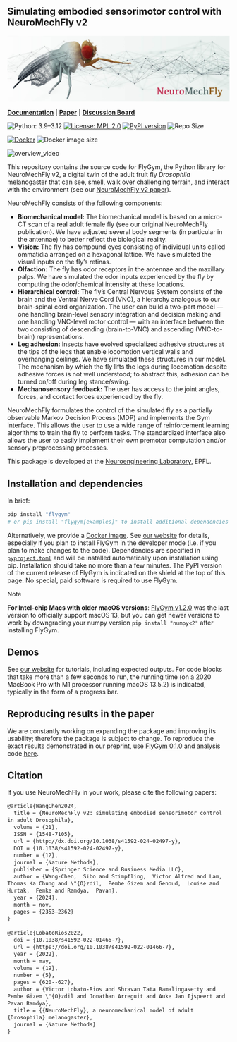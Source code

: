 ## Simulating embodied sensorimotor control with NeuroMechFly v2

![](https://github.com/NeLy-EPFL/_media/blob/main/flygym/banner_large.jpg?raw=true)

[**Documentation**](https://neuromechfly.org/) | [**Paper**](https://www.nature.com/articles/s41592-024-02497-y.epdf?sharing_token=jK2FbKWL99-O28WNqrpXWNRgN0jAjWel9jnR3ZoTv0MjiFZczOI3_5wYVxbEbClrTuJzjKyEfhm2kIwso489-ypEsSqlyasWAEsBCvR9WU5poT-q2bblI6hCc7Zji6wb_jZjfXl7KWLbd2pgZTmWvk_ADQ6RuzlnHwvQyipMJzg%3D) | [**Discussion Board**](https://github.com/NeLy-EPFL/flygym/discussions)

![Python: 3.9–3.12](https://img.shields.io/badge/python-3.9%E2%80%933.12-blue)
[![License: MPL 2.0](https://img.shields.io/badge/License-Apache%202.0-blue.svg)](https://github.com/NeLy-EPFL/flygym/blob/main/LICENSE)
[![PyPI version](https://badge.fury.io/py/flygym.svg)](https://badge.fury.io/py/flygym)
![Repo Size](https://img.shields.io/github/repo-size/NeLy-EPFL/flygym)

[![Docker](https://img.shields.io/badge/docker-%230db7ed.svg?style=for-the-badge&logo=docker&logoColor=white)](https://hub.docker.com/r/nelyepfl/flygym)
![Docker image size](https://img.shields.io/docker/image-size/nelyepfl/flygym/latest)



![overview_video](https://github.com/NeLy-EPFL/_media/blob/main/flygym/overview_video.gif?raw=true)

This repository contains the source code for FlyGym, the Python library for NeuroMechFly v2, a digital twin of the adult fruit fly *Drosophila* melanogaster that can see, smell, walk over challenging terrain, and interact with the environment (see our [NeuroMechFly v2 paper](https://www.nature.com/articles/s41592-024-02497-y.epdf?sharing_token=jK2FbKWL99-O28WNqrpXWNRgN0jAjWel9jnR3ZoTv0MjiFZczOI3_5wYVxbEbClrTuJzjKyEfhm2kIwso489-ypEsSqlyasWAEsBCvR9WU5poT-q2bblI6hCc7Zji6wb_jZjfXl7KWLbd2pgZTmWvk_ADQ6RuzlnHwvQyipMJzg%3D)).

NeuroMechFly consists of the following components:
- **Biomechanical model:** The biomechanical model is based on a micro-CT scan of a real adult female fly (see our original NeuroMechFly publication). We have adjusted several body segments (in particular in the antennae) to better reflect the biological reality.
- **Vision:** The fly has compound eyes consisting of individual units called ommatidia arranged on a hexagonal lattice. We have simulated the visual inputs on the fly’s retinas.
- **Olfaction:** The fly has odor receptors in the antennae and the maxillary palps. We have simulated the odor inputs experienced by the fly by computing the odor/chemical intensity at these locations.
- **Hierarchical control:** The fly’s Central Nervous System consists of the brain and the Ventral Nerve Cord (VNC), a hierarchy analogous to our brain-spinal cord organization. The user can build a two-part model — one handling brain-level sensory integration and decision making and one handling VNC-level motor control — with an interface between the two consisting of descending (brain-to-VNC) and ascending (VNC-to-brain) representations.
- **Leg adhesion:** Insects have evolved specialized adhesive structures at the tips of the legs that enable locomotion vertical walls and overhanging ceilings. We have simulated these structures in our model. The mechanism by which the fly lifts the legs during locomotion despite adhesive forces is not well understood; to abstract this, adhesion can be turned on/off during leg stance/swing.
- **Mechanosensory feedback:** The user has access to the joint angles, forces, and contact forces experienced by the fly.

NeuroMechFly formulates the control of the simulated fly as a partially observable Markov Decision Process (MDP) and implements the Gym interface. This allows the user to use a wide range of reinforcement learning algorithms to train the fly to perform tasks. The standardized interface also allows the user to easily implement their own premotor computation and/or sensory preprocessing processes.

This package is developed at the [Neuroengineering Laboratory](https://www.epfl.ch/labs/ramdya-lab/), EPFL.

## Installation and dependencies
In brief:
```bash
pip install "flygym"
# or pip install "flygym[examples]" to install additional dependencies needed for examples
```

Alternatively, we provide a [Docker image](https://hub.docker.com/r/nelyepfl/flygym). See [our website](https://neuromechfly.org/installation.html) for details, especially if you plan to install FlyGym in the developer mode (i.e. if you plan to make changes to the code). Dependencies are specified in [`pyproject.toml`](https://github.com/NeLy-EPFL/flygym/blob/main/pyproject.toml) and will be installed automatically upon installation using pip. Installation should take no more than a few minutes. The PyPI version of the current release of FlyGym is indicated on the shield at the top of this page. No special, paid software is required to use FlyGym.

> [!NOTE]
> **For Intel-chip Macs with older macOS versions**: [FlyGym v1.2.0](https://github.com/NeLy-EPFL/flygym/releases/tag/v1.2.0) was the last version to officially support macOS 13, but you can get newer versions to work by downgrading your numpy version `pip install "numpy<2"` after installing FlyGym.

## Demos
See [our website](https://neuromechfly.org/tutorials/index.html) for tutorials, including expected outputs. For code blocks that take more than a few seconds to run, the running time (on a 2020 MacBook Pro with M1 processor running macOS 13.5.2) is indicated, typically in the form of a progress bar.

## Reproducing results in the paper
We are constantly working on expanding the package and improving its usability; therefore the package is subject to change. To reproduce the exact results demonstrated in our preprint, use [FlyGym 0.1.0](https://github.com/NeLy-EPFL/flygym/releases/tag/v0.1.0) and analysis code [here](https://github.com/NeLy-EPFL/nmf2-paper).


## Citation
If you use NeuroMechFly in your work, please cite the following papers:
```
@article{WangChen2024,
  title = {NeuroMechFly v2: simulating embodied sensorimotor control in adult Drosophila},
  volume = {21},
  ISSN = {1548-7105},
  url = {http://dx.doi.org/10.1038/s41592-024-02497-y},
  DOI = {10.1038/s41592-024-02497-y},
  number = {12},
  journal = {Nature Methods},
  publisher = {Springer Science and Business Media LLC},
  author = {Wang-Chen,  Sibo and Stimpfling,  Victor Alfred and Lam,  Thomas Ka Chung and \"{O}zdil,  Pembe Gizem and Genoud,  Louise and Hurtak,  Femke and Ramdya,  Pavan},
  year = {2024},
  month = nov,
  pages = {2353–2362}
}

@article{LobatoRios2022,
  doi = {10.1038/s41592-022-01466-7},
  url = {https://doi.org/10.1038/s41592-022-01466-7},
  year = {2022},
  month = may,
  volume = {19},
  number = {5},
  pages = {620--627},
  author = {Victor Lobato-Rios and Shravan Tata Ramalingasetty and Pembe Gizem \"{O}zdil and Jonathan Arreguit and Auke Jan Ijspeert and Pavan Ramdya},
  title = {{NeuroMechFly}, a neuromechanical model of adult {Drosophila} melanogaster},
  journal = {Nature Methods}
}
```
